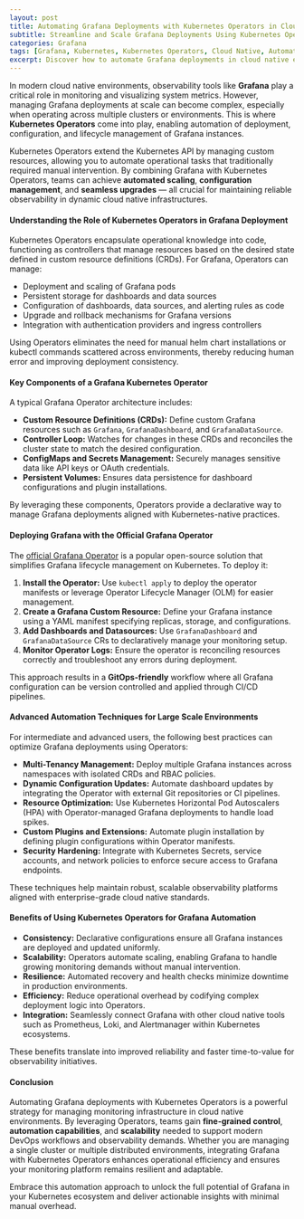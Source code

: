 ```yaml
---
layout: post
title: Automating Grafana Deployments with Kubernetes Operators in Cloud Native Environments
subtitle: Streamline and Scale Grafana Deployments Using Kubernetes Operators for Cloud Native Monitoring
categories: Grafana
tags: [Grafana, Kubernetes, Kubernetes Operators, Cloud Native, Automation, Monitoring, DevOps, Observability]
excerpt: Discover how to automate Grafana deployments in cloud native environments using Kubernetes Operators. This guide covers advanced techniques for scaling and managing Grafana with Kubernetes for optimized observability.
---
```

In modern cloud native environments, observability tools like **Grafana** play a critical role in monitoring and visualizing system metrics. However, managing Grafana deployments at scale can become complex, especially when operating across multiple clusters or environments. This is where **Kubernetes Operators** come into play, enabling automation of deployment, configuration, and lifecycle management of Grafana instances.

Kubernetes Operators extend the Kubernetes API by managing custom resources, allowing you to automate operational tasks that traditionally required manual intervention. By combining Grafana with Kubernetes Operators, teams can achieve **automated scaling**, **configuration management**, and **seamless upgrades** — all crucial for maintaining reliable observability in dynamic cloud native infrastructures.

#### Understanding the Role of Kubernetes Operators in Grafana Deployment

Kubernetes Operators encapsulate operational knowledge into code, functioning as controllers that manage resources based on the desired state defined in custom resource definitions (CRDs). For Grafana, Operators can manage:

- Deployment and scaling of Grafana pods
- Persistent storage for dashboards and data sources
- Configuration of dashboards, data sources, and alerting rules as code
- Upgrade and rollback mechanisms for Grafana versions
- Integration with authentication providers and ingress controllers

Using Operators eliminates the need for manual helm chart installations or kubectl commands scattered across environments, thereby reducing human error and improving deployment consistency.

#### Key Components of a Grafana Kubernetes Operator

A typical Grafana Operator architecture includes:

- **Custom Resource Definitions (CRDs):** Define custom Grafana resources such as `Grafana`, `GrafanaDashboard`, and `GrafanaDataSource`.
- **Controller Loop:** Watches for changes in these CRDs and reconciles the cluster state to match the desired configuration.
- **ConfigMaps and Secrets Management:** Securely manages sensitive data like API keys or OAuth credentials.
- **Persistent Volumes:** Ensures data persistence for dashboard configurations and plugin installations.
  
By leveraging these components, Operators provide a declarative way to manage Grafana deployments aligned with Kubernetes-native practices.

#### Deploying Grafana with the Official Grafana Operator

The [official Grafana Operator](https://github.com/grafana-operator/grafana-operator) is a popular open-source solution that simplifies Grafana lifecycle management on Kubernetes. To deploy it:

1. **Install the Operator:** Use `kubectl apply` to deploy the operator manifests or leverage Operator Lifecycle Manager (OLM) for easier management.
2. **Create a Grafana Custom Resource:** Define your Grafana instance using a YAML manifest specifying replicas, storage, and configurations.
3. **Add Dashboards and Datasources:** Use `GrafanaDashboard` and `GrafanaDataSource` CRs to declaratively manage your monitoring setup.
4. **Monitor Operator Logs:** Ensure the operator is reconciling resources correctly and troubleshoot any errors during deployment.

This approach results in a **GitOps-friendly** workflow where all Grafana configuration can be version controlled and applied through CI/CD pipelines.

#### Advanced Automation Techniques for Large Scale Environments

For intermediate and advanced users, the following best practices can optimize Grafana deployments using Operators:

- **Multi-Tenancy Management:** Deploy multiple Grafana instances across namespaces with isolated CRDs and RBAC policies.
- **Dynamic Configuration Updates:** Automate dashboard updates by integrating the Operator with external Git repositories or CI pipelines.
- **Resource Optimization:** Use Kubernetes Horizontal Pod Autoscalers (HPA) with Operator-managed Grafana deployments to handle load spikes.
- **Custom Plugins and Extensions:** Automate plugin installation by defining plugin configurations within Operator manifests.
- **Security Hardening:** Integrate with Kubernetes Secrets, service accounts, and network policies to enforce secure access to Grafana endpoints.

These techniques help maintain robust, scalable observability platforms aligned with enterprise-grade cloud native standards.

#### Benefits of Using Kubernetes Operators for Grafana Automation

- **Consistency:** Declarative configurations ensure all Grafana instances are deployed and updated uniformly.
- **Scalability:** Operators automate scaling, enabling Grafana to handle growing monitoring demands without manual intervention.
- **Resilience:** Automated recovery and health checks minimize downtime in production environments.
- **Efficiency:** Reduce operational overhead by codifying complex deployment logic into Operators.
- **Integration:** Seamlessly connect Grafana with other cloud native tools such as Prometheus, Loki, and Alertmanager within Kubernetes ecosystems.

These benefits translate into improved reliability and faster time-to-value for observability initiatives.

#### Conclusion

Automating Grafana deployments with Kubernetes Operators is a powerful strategy for managing monitoring infrastructure in cloud native environments. By leveraging Operators, teams gain **fine-grained control**, **automation capabilities**, and **scalability** needed to support modern DevOps workflows and observability demands. Whether you are managing a single cluster or multiple distributed environments, integrating Grafana with Kubernetes Operators enhances operational efficiency and ensures your monitoring platform remains resilient and adaptable.

Embrace this automation approach to unlock the full potential of Grafana in your Kubernetes ecosystem and deliver actionable insights with minimal manual overhead.

